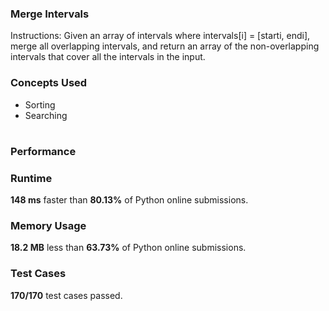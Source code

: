 ###  Merge Intervals
<p>Instructions: Given an array of intervals where intervals[i] = [starti, endi], merge all overlapping intervals, and return an array of the non-overlapping intervals that cover all the intervals in the input.</p>

### Concepts Used 
* Sorting
* Searching

#

### Performance
### Runtime
**148 ms** faster than **80.13%** of Python online submissions.

### Memory Usage
**18.2 MB** less than **63.73%** of Python online submissions.

### Test Cases
**170/170** test cases passed.
